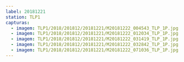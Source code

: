 ```yaml
---
label: 20181221
station: TLP1
capturas:
  - imagem: TLP1/2018/201812/20181221/M20181222_004543_TLP_1P.jpg
  - imagem: TLP1/2018/201812/20181221/M20181222_012034_TLP_1P.jpg
  - imagem: TLP1/2018/201812/20181221/M20181222_031419_TLP_1P.jpg
  - imagem: TLP1/2018/201812/20181221/M20181222_032842_TLP_1P.jpg
  - imagem: TLP1/2018/201812/20181221/M20181222_071036_TLP_1P.jpg
---
```

